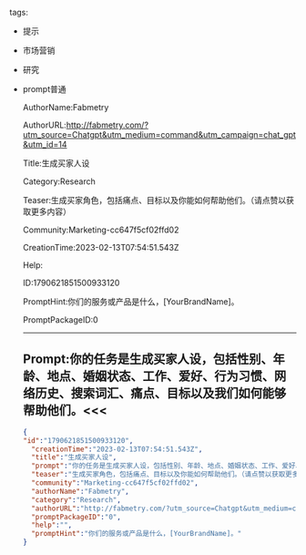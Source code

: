   tags: 
- 提示
- 市场营销
- 研究
- prompt普通

  AuthorName:Fabmetry

  AuthorURL:http://fabmetry.com/?utm_source=Chatgpt&utm_medium=command&utm_campaign=chat_gpt&utm_id=14

  Title:生成买家人设

  Category:Research

  Teaser:生成买家角色，包括痛点、目标以及你能如何帮助他们。（请点赞以获取更多内容）

  Community:Marketing-cc647f5cf02ffd02

  CreationTime:2023-02-13T07:54:51.543Z

  Help:

  ID:1790621851500933120

  PromptHint:你们的服务或产品是什么，[YourBrandName]。

  PromptPackageID:0

  ---

  ## Prompt:你的任务是生成买家人设，包括性别、年龄、地点、婚姻状态、工作、爱好、行为习惯、网络历史、搜索词汇、痛点、目标以及我们如何能够帮助他们。<<<

  ```json
  {
  "id":"1790621851500933120",
    "creationTime":"2023-02-13T07:54:51.543Z",
    "title":"生成买家人设",
    "prompt":"你的任务是生成买家人设，包括性别、年龄、地点、婚姻状态、工作、爱好、行为习惯、网络历史、搜索词汇、痛点、目标以及我们如何能够帮助他们。<<<",
    "teaser":"生成买家角色，包括痛点、目标以及你能如何帮助他们。（请点赞以获取更多内容）",
    "community":"Marketing-cc647f5cf02ffd02",
    "authorName":"Fabmetry",
    "category":"Research",
    "authorURL":"http://fabmetry.com/?utm_source=Chatgpt&utm_medium=command&utm_campaign=chat_gpt&utm_id=14",
    "promptPackageID":"0",
    "help":"",
    "promptHint":"你们的服务或产品是什么，[YourBrandName]。"
  }
  ```
